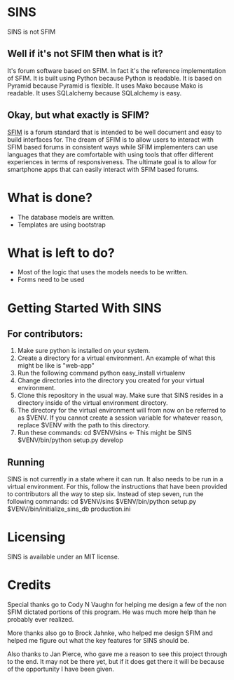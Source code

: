 # SINS
SINS is not SFIM

## Well if it's not SFIM then what is it?
It's forum software based on SFIM. In fact it's the reference implementation of
SFIM. It is built using Python because Python is readable. It is based on
Pyramid because Pyramid is flexible. It uses Mako because Mako is readable. It
uses SQLalchemy because SQLalchemy is easy.

## Okay, but what exactly is SFIM?
[SFIM](https://github.com/riggtravis/SFIM) is a forum standard that is intended
to be well document and easy to build interfaces for. The dream of SFIM is to
allow users to interact with SFIM based forums in consistent ways while SFIM
implementers can use languages that they are comfortable with using tools that
offer different experiences in terms of responsiveness. The ultimate goal is to
allow for smartphone apps that can easily interact with SFIM based forums.

# What is done?
* The database models are written.
* Templates are using bootstrap

# What is left to do?
* Most of the logic that uses the models needs to be written.
* Forms need to be used

# Getting Started With SINS
## For contributors:
1. Make sure python is installed on your system.
2. Create a directory for a virtual environment. An example of what this might be like is "web-app"
3. Run the following command
    python easy_install virtualenv
4. Change directories into the directory you created for your virtual environment.
5. Clone this repository in the usual way. Make sure that SINS resides in a directory inside of the virtual environment directory.
6. The directory for the virtual environment will from now on be referred to as $VENV. If you cannot create a session variable for whatever reason, replace $VENV with the path to this directory.
7. Run these commands:
    cd $VENV/sins                                 <- This might be SINS
    $VENV/bin/python setup.py develop

## Running
SINS is not currently in a state where it can run. It also needs to be run in a virtual environment. For this, follow
the instructions that have been provided to contributors all the way to step six. Instead of step seven, run the
following commands:
    cd $VENV/sins
    $VENV/bin/python setup.py
    $VENV/bin/initialize_sins_db production.ini

# Licensing
SINS is available under an MIT license.

# Credits
Special thanks go to Cody N Vaughn for helping me design a few of the non SFIM
dictated portions of this program. He was much more help than he probably
ever realized.

More thanks also go to Brock Jahnke, who helped me design SFIM and helped me
figure out what the key features for SINS should be.

Also thanks to Jan Pierce, who gave me a reason to see this project through to
the end. It may not be there yet, but if it does get there it will be because of
the opportunity I have been given.
